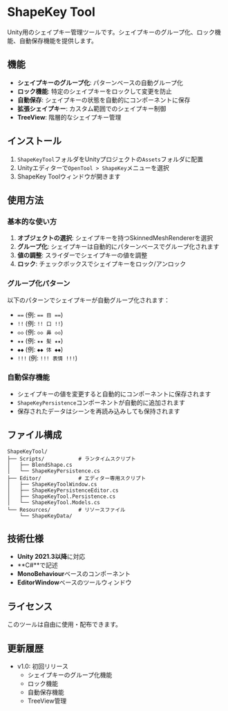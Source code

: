 # ShapeKey Tool

Unity用のシェイプキー管理ツールです。シェイプキーのグループ化、ロック機能、自動保存機能を提供します。

## 機能

- **シェイプキーのグループ化**: パターンベースの自動グループ化
- **ロック機能**: 特定のシェイプキーをロックして変更を防止
- **自動保存**: シェイプキーの状態を自動的にコンポーネントに保存
- **拡張シェイプキー**: カスタム範囲でのシェイプキー制御
- **TreeView**: 階層的なシェイプキー管理

## インストール

1. `ShapeKeyTool`フォルダをUnityプロジェクトの`Assets`フォルダに配置
2. Unityエディターで`OpenTool > ShapeKey`メニューを選択
3. ShapeKey Toolウィンドウが開きます

## 使用方法

### 基本的な使い方

1. **オブジェクトの選択**: シェイプキーを持つSkinnedMeshRendererを選択
2. **グループ化**: シェイプキーは自動的にパターンベースでグループ化されます
3. **値の調整**: スライダーでシェイプキーの値を調整
4. **ロック**: チェックボックスでシェイプキーをロック/アンロック

### グループ化パターン

以下のパターンでシェイプキーが自動グループ化されます：
- `==` (例: `== 目 ==`)
- `!!` (例: `!! 口 !!`)
- `◇◇` (例: `◇◇ 鼻 ◇◇`)
- `★★` (例: `★★ 髪 ★★`)
- `◆◆` (例: `◆◆ 体 ◆◆`)
- `!!!` (例: `!!! 表情 !!!`)

### 自動保存機能

- シェイプキーの値を変更すると自動的にコンポーネントに保存されます
- `ShapeKeyPersistence`コンポーネントが自動的に追加されます
- 保存されたデータはシーンを再読み込みしても保持されます

## ファイル構成

```
ShapeKeyTool/
├── Scripts/           # ランタイムスクリプト
│   ├── BlendShape.cs
│   └── ShapeKeyPersistence.cs
├── Editor/            # エディター専用スクリプト
│   ├── ShapeKeyToolWindow.cs
│   ├── ShapeKeyPersistenceEditor.cs
│   ├── ShapeKeyTool.Persistence.cs
│   └── ShapeKeyTool.Models.cs
└── Resources/         # リソースファイル
    └── ShapeKeyData/
```

## 技術仕様

- **Unity 2021.3以降**に対応
- **C#**で記述
- **MonoBehaviour**ベースのコンポーネント
- **EditorWindow**ベースのツールウィンドウ

## ライセンス

このツールは自由に使用・配布できます。

## 更新履歴

- v1.0: 初回リリース
  - シェイプキーのグループ化機能
  - ロック機能
  - 自動保存機能
  - TreeView管理 
